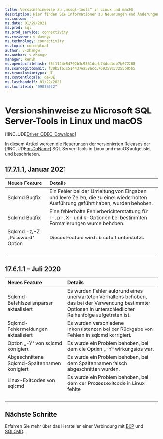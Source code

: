 ```yaml
---
title: Versionshinweise zu „mssql-tools“ in Linux und macOS
description: Hier finden Sie Informationen zu Neuerungen und Änderungen in veröffentlichten Versionen der Microsoft SQL Server-Tools.
ms.custom: ''
ms.date: 01/29/2021
ms.prod: sql
ms.prod_service: connectivity
ms.reviewer: v-daenge
ms.technology: connectivity
ms.topic: conceptual
author: v-zhangw
ms.author: v-zhangw
manager: kenvh
ms.openlocfilehash: 75f1144e84792b3c9361dcab74dcdbcb7b072268
ms.sourcegitcommit: f30b5f61c514437ea58acc5769359c33255b85b5
ms.translationtype: HT
ms.contentlocale: de-DE
ms.lasthandoff: 01/29/2021
ms.locfileid: "99075922"
---
```

# <a name="release-notes-for-the-microsoft-sql-server-tools-on-linux-and-macos"></a>Versionshinweise zu Microsoft SQL Server-Tools in Linux und macOS

[!INCLUDE[Driver_ODBC_Download](../../../includes/driver_odbc_download.md)]

In diesem Artikel werden die Neuerungen der versionierten Releases der [!INCLUDE[msCoName](../../../includes/msconame_md.md)] SQL Server-Tools in Linux und macOS aufgelistet und beschrieben.

## <a name="17711-january-2021"></a>17.7.1.1, Januar 2021

| Neues Feature | Details |
| :------------ | :------ |
| Sqlcmd Bugfix | Ein Fehler bei der Umleitung von Eingaben und leere Zeilen, die zu einer wiederholten Ausführung geführt haben, wurden behoben. |
| Sqlcmd Bugfix | Eine fehlerhafte Fehlerberichterstattung für r-, p-, X- und k-Optionen bei bestimmten Formatierungen wurde behoben. |
| Sqlcmd -z/-Z „Password“ Option | Dieses Feature wird ab sofort unterstützt. |
| &nbsp; | &nbsp; |

## <a name="17611-july-2020"></a>17.6.1.1 – Juli 2020

| Neues Feature | Details |
| :------------ | :------ |
| Sqlcmd-Befehlszeilenparser aktualisiert | Es wurden Fehler aufgrund eines unerwarteten Verhaltens behoben, das bei der Verwendung bestimmter Optionen in unterschiedlicher Reihenfolge aufgetreten ist. |
| Sqlcmd-Fehlermeldungen aktualisiert | Es wurden verschiedene Inkonsistenzen bei der Rückgabe von Fehlern in sqlcmd korrigiert. |
| Option „-Y“ von sqlcmd korrigiert | Es wurde ein Problem behoben, bei dem die Option „-Y“ wirkungslos war. |
| Abgeschnittene Sqlcmd-Spaltennamen korrigiert | Es wurde ein Problem behoben, bei dem Spaltennamen falsch abgeschnitten wurden. |
| Linux-Exitcodes von sqlcmd | Es wurde ein Problem behoben, bei dem der Prozessexitcode in Linux fehlte. |
| &nbsp; | &nbsp; |

## <a name="next-steps"></a>Nächste Schritte

Erfahren Sie mehr über das Herstellen einer Verbindung mit [BCP](connecting-with-bcp.md) und [SQLCMD](connecting-with-sqlcmd.md).
